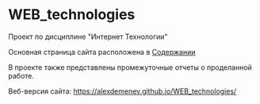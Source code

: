 # WEB_technologies
Проект по дисциплине "Интернет Технологии"

Основная страница сайта расположена в [Содержании](Содержание.html)

В проекте также представлены промежуточные отчеты о проделанной работе.

Веб-версия сайта: https://alexdemenev.github.io/WEB_technologies/ 

